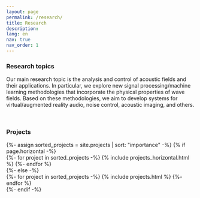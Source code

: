 ```yaml
---
layout: page
permalink: /research/
title: Research
description:
lang: en 
nav: true
nav_order: 1
---
```


### Research topics

Our main research topic is the analysis and control of acoustic fields and their applications. In particular, we explore new signal processing/machine learning methodologies that incorporate the physical properties of wave fields. Based on these methodologies, we aim to develop systems for virtual/augmented reality audio, noise control, acoustic imaging, and others.

<script defer class="speakerdeck-embed" data-id="fa8341a7d3e446b8bcd1eec7b10fe781" data-ratio="1.77777777777778" src="//speakerdeck.com/assets/embed.js"></script>

<br />

### Projects

<div class="projects">
<!-- Display projects without categories -->
{%- assign sorted_projects = site.projects | sort: "importance" -%}
<!-- Generate cards for each project -->
{% if page.horizontal -%}
<div class="container">
<div class="row row-cols-2">
{%- for project in sorted_projects -%}
    {% include projects_horizontal.html %}
{%- endfor %}
</div>
</div>
{%- else -%}
<div class="grid">
{%- for project in sorted_projects -%}
    {% include projects.html %}
{%- endfor %}
</div>
{%- endif -%}
</div>